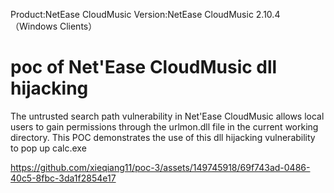 Product:NetEase CloudMusic
Version:NetEase CloudMusic 2.10.4（Windows Clients）

# poc of Net'Ease CloudMusic dll hijacking


The untrusted search path vulnerability in Net'Ease CloudMusic allows local users to gain permissions through the urlmon.dll file in the current working directory. This POC demonstrates the use of this dll hijacking vulnerability to pop up calc.exe


https://github.com/xieqiang11/poc-3/assets/149745918/69f743ad-0486-40c5-8fbc-3da1f2854e17
